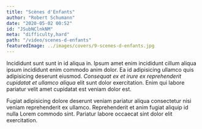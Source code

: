 ```yaml
---
title: "Scènes d'Enfants"
author: "Robert Schumann"
date: "2020-05-02 00:52"
id: "JSubNClnkNM"
meta: "difficulty,hard"
path: "/video/scenes-d-enfants"
featuredImage: ../images/covers/9-scenes-d-enfants.jpg
---
```


Incididunt sunt sunt in id aliqua in. Ipsum amet enim incididunt cillum aliqua ipsum incididunt enim commodo anim dolor. Ea id adipisicing ullamco quis adipisicing deserunt eiusmod. _Consequat ex et irure ex reprehenderit cupidatat et ullamco aliqua_ elit sunt dolor exercitation. Enim qui labore pariatur velit amet cupidatat est veniam dolor est.

Fugiat adipisicing dolore deserunt veniam pariatur aliqua consectetur nisi veniam reprehenderit ex ullamco. Reprehenderit et anim fugiat aliquip id nulla Lorem commodo sint. Pariatur labore occaecat sint dolor elit exercitation.
